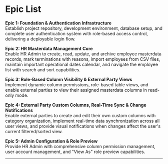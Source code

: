 # Epic List

**Epic 1: Foundation & Authentication Infrastructure**  
Establish project repository, development environment, database setup, and complete user authentication system with role-based access control, delivering a deployable login flow.

**Epic 2: HR Masterdata Management Core**  
Enable HR Admin to create, read, update, and archive employee masterdata records, mark terminations with reasons, import employees from CSV files, maintain important operational dates calendar, and navigate the employee list with search and sort capabilities.

**Epic 3: Role-Based Column Visibility & External Party Views**  
Implement dynamic column permissions, role-based table views, and enable external parties to view their assigned masterdata columns in read-only mode.

**Epic 4: External Party Custom Columns, Real-Time Sync & Change Notifications**  
Enable external parties to create and edit their own custom columns with category organization, implement real-time data synchronization across all user views, and provide visual notifications when changes affect the user's current filtered/sorted view.

**Epic 5: Admin Configuration & Role Preview**  
Provide HR Admin with comprehensive column permission management, user account management, and "View As" role preview capabilities.

---

